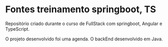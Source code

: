 # Fontes treinamento springboot, TS
Repositório criado durante o curso de FullStack com springboot, Angular e TypeScript.

O projeto desenvolvido foi uma agenda. O backEnd desenvolvido em Java.

